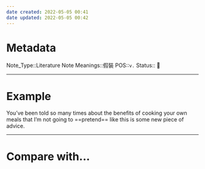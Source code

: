 ```yaml
---
date created: 2022-05-05 00:41
date updated: 2022-05-05 00:42
---
```


# Metadata

Note_Type::Literature Note
Meanings::假裝
POS::`v.`
Status:: 👶

---

# Example

You’ve been told so many times about the benefits of cooking your own meals that I’m not going to ==pretend== like this is some new piece of advice.

---

# Compare with...

